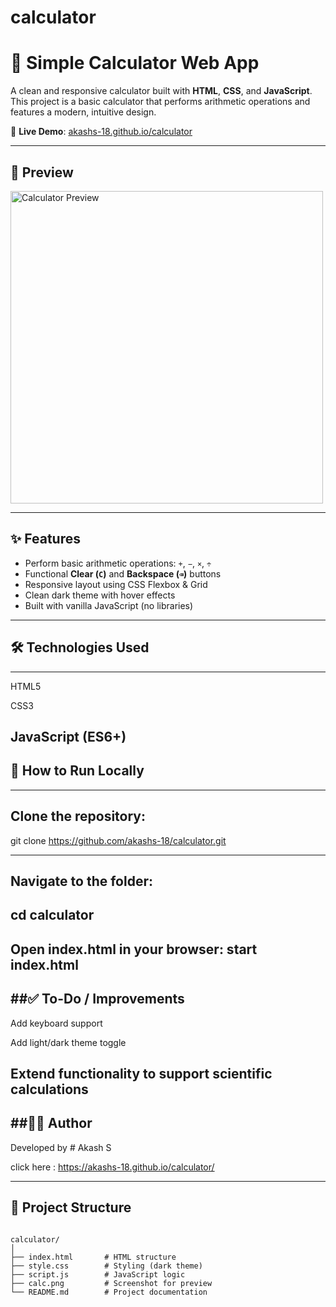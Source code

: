 # calculator


# 🧮 Simple Calculator Web App

A clean and responsive calculator built with **HTML**, **CSS**, and **JavaScript**. This project is a basic calculator that performs arithmetic operations and features a modern, intuitive design.

🔗 **Live Demo**: [akashs-18.github.io/calculator](https://akashs-18.github.io/calculator/)

---

## 📸 Preview

<img src="calc.png" alt="Calculator Preview" width="500"/>

---

## ✨ Features

- Perform basic arithmetic operations: `+`, `−`, `×`, `÷`
- Functional **Clear (`C`)** and **Backspace (`⌫`)** buttons
- Responsive layout using CSS Flexbox & Grid
- Clean dark theme with hover effects
- Built with vanilla JavaScript (no libraries)

---

## 🛠️ Technologies Used
-----

HTML5

CSS3

JavaScript (ES6+)
------

## 🚀 How to Run Locally
----

## Clone the repository:

git clone https://github.com/akashs-18/calculator.git

-------


## Navigate to the folder:

cd calculator
-----

Open index.html in your browser:
start index.html
-----

##✅ To-Do / Improvements
---

 Add keyboard support

 Add light/dark theme toggle

 Extend functionality to support scientific calculations
---

##🙋‍♂️ Author
---

Developed by 
           # Akash S

           
click here :  https://akashs-18.github.io/calculator/

---


## 📁 Project Structure

```plaintext

calculator/
│
├── index.html       # HTML structure
├── style.css        # Styling (dark theme)
├── script.js        # JavaScript logic
├── calc.png         # Screenshot for preview
└── README.md        # Project documentation


